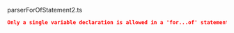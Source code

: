 parserForOfStatement2.ts
```json
Only a single variable declaration is allowed in a 'for...of' statement.
```
